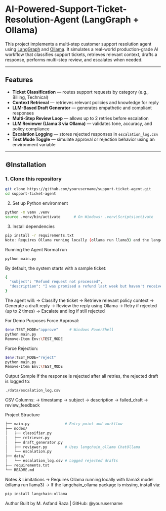 # AI-Powered-Support-Ticket-Resolution-Agent (LangGraph + Ollama)

This project implements a multi-step customer support resolution agent using [LangGraph](https://www.langgraph.dev/) and [Ollama](https://ollama.com/). It simulates a real-world production-grade AI workflow that classifies support tickets, retrieves relevant context, drafts a response, performs multi-step review, and escalates when needed.

---

## Features

- **Ticket Classification** — routes support requests by category (e.g., Billing, Technical)
- **Context Retrieval** — retrieves relevant policies and knowledge for reply
- **LLM-Based Draft Generator** — generates empathetic and compliant responses
- **Multi-Step Review Loop** — allows up to 2 retries before escalation
- **LLM Reviewer (Llama 3 via Ollama)** — validates tone, accuracy, and policy compliance
- **Escalation Logging** — stores rejected responses in `escalation_log.csv`
- **Test Mode Toggle** — simulate approval or rejection behavior using an environment variable

---

## ⚙Installation

### 1. Clone this repository

```bash
git clone https://github.com/yourusername/support-ticket-agent.git
cd support-ticket-agent
```
2. Set up Python environment
```bash
python -m venv .venv
source .venv/bin/activate      # On Windows: .venv\Scripts\activate
```
3. Install dependencies
```bash
pip install -r requirements.txt
Note: Requires Ollama running locally (ollama run llama3) and the langchain_ollama module.
```

Running the Agent
  Normal run
  ```bash
  python main.py
  ```

By default, the system starts with a sample ticket:
```bash
{
  "subject": "Refund request not processed",
  "description": "I was promised a refund last week but haven't received it yet."
}
```

The agent will:
  -> Classify the ticket 
  -> Retrieve relevant policy context
  -> Generate a draft reply
  -> Review the reply using Ollama
  -> Retry if rejected (up to 2 times)
  -> Escalate and log if still rejected

For Demo Purposes
  Force Approval:
```bash
$env:TEST_MODE="approve"     # Windows PowerShell
python main.py
Remove-Item Env:\TEST_MODE
```
  Force Rejection:
```bash
$env:TEST_MODE="reject"
python main.py
Remove-Item Env:\TEST_MODE
```

Output Sample
If the response is rejected after all retries, the rejected draft is logged to:
```bash
./data/escalation_log.csv
```

CSV Columns:
  -> timestamp
  -> subject
  -> description
  -> failed_draft
  -> review_feedback

Project Structure
```bash
├── main.py                # Entry point and workflow
├── nodes/
│   ├── classifier.py
│   ├── retriever.py
│   ├── draft_generator.py
│   ├── reviewer.py        # Uses langchain_ollama ChatOllama
│   └── escalation.py
├── data/
│   └── escalation_log.csv # Logged rejected drafts
├── requirements.txt
└── README.md
```

Notes & Limitations
  -> Requires Ollama running locally with llama3 model (ollama run llama3)
  -> If the langchain_ollama package is missing, install via:
```bash
pip install langchain-ollama
```

Author
Built by M. Asfand Raza | GitHub: @yourusername

